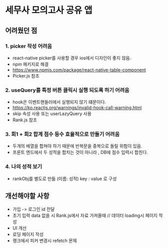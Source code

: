 # 세무사 모의고사 공유 앱

## 어려웠던 점

### 1. picker 작성 어려움

- react-native picker를 사용할 경우 ios에서 디자인이 좋지 않음.
- npm 패키지로 해결
- https://www.npmjs.com/package/react-native-table-component
- Picker.js 참조

### 2. useQuery를 특정 버튼 클릭시 실행 되도록 하기 어려움

- hook은 이벤트핸들러에서 실행되지 않기 떄문이다.
- https://ko.reactjs.org/warnings/invalid-hook-call-warning.html
- skip 속성 사용 또는 userLazyQuery 사용
- Rank.js 참조

### 3. 회1 + 회2 합계 점수 등수 효율적으로 만들기 어려움
 - 두개의 배열을 합쳐야 하기 때문에 반복문을 중복으로 돌릴 위험이 있음.
 - 프론트 엔드에서 두 성적을 합치는 것이 아니라 , DB에 점수 입력시 합친다.

### 4. 나의 성적 보기
 - rankObj를 별도로 만듦 (이름: 성적) key : value 로 구성

## 개선해야할 사항

- 가입 -> 로그인 id 전달
- 초기 입력 data 없을 시 Rank.js에서 자료 가져올때 // 데이터 loading시 페이지 작성
- UI 개선
- 로딩 페이지 작성
- 랭크에서 피커 변경시 refetch 문제
